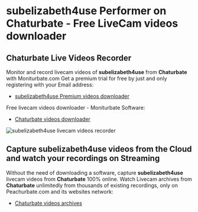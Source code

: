 # subelizabeth4use Performer on Chaturbate - Free LiveCam videos downloader

## Chaturbate Live Videos Recorder

Monitor and record livecam videos of **subelizabeth4use** from **Chaturbate** with Moniturbate.com
Get a premium trial for free by just and only registering with your Email address:
* [subelizabeth4use Premium videos downloader](https://moniturbate.com/request-demo-licence-key.html)

Free livecam videos downloader - Moniturbate Software:
* [Chaturbate videos downloader](https://moniturbate.com/moniturbate-download-software.html)

![subelizabeth4use livecam videos recorder](https://peachurnet.com/templates/moniturbate-software.png)


## Capture subelizabeth4use videos from the Cloud and watch your recordings on Streaming

Without the need of downloading a software, capture **subelizabeth4use** livecam videos from **Chaturbate** 100% online.
Watch Livecam archives from **Chaturbate** unlimitedly from thousands of existing recordings, only on Peachurbate.com and its websites network:
* [Chaturbate videos archives](https://peachurnet.com/)